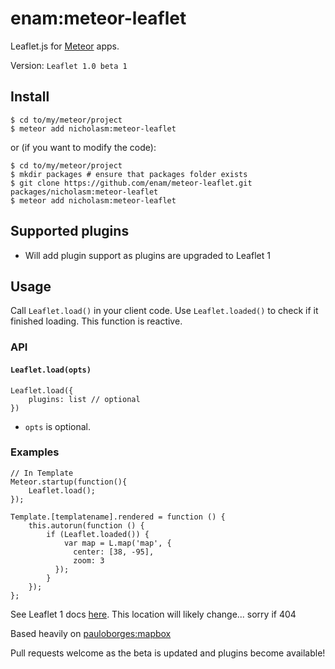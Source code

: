 # enam:meteor-leaflet

Leaflet.js for [Meteor](https://www.meteor.com/) apps.

Version: `Leaflet 1.0 beta 1`

## Install

    $ cd to/my/meteor/project
    $ meteor add nicholasm:meteor-leaflet

or (if you want to modify the code):

    $ cd to/my/meteor/project
    $ mkdir packages # ensure that packages folder exists
    $ git clone https://github.com/enam/meteor-leaflet.git packages/nicholasm:meteor-leaflet
    $ meteor add nicholasm:meteor-leaflet

## Supported plugins

* Will add plugin support as plugins are upgraded to Leaflet 1

## Usage

Call `Leaflet.load()` in your client code. Use `Leaflet.loaded()` to check if it
finished loading. This function is reactive.

### API

#### `Leaflet.load(opts)`

    Leaflet.load({
        plugins: list // optional
    })

* `opts` is optional.

### Examples

    // In Template
    Meteor.startup(function(){
        Leaflet.load();
    });

    Template.[templatename].rendered = function () {
        this.autorun(function () {
            if (Leaflet.loaded()) {
                var map = L.map('map', {
                  center: [38, -95],
                  zoom: 3
              });
            }
        });
    };
    
See Leaflet 1 docs [here](http://mourner.github.io/Leaflet/reference.html). This location will likely change... sorry if 404

Based heavily on [pauloborges:mapbox](https://github.com/pauloborges/meteor-mapbox)

Pull requests welcome as the beta is updated and plugins become available!
